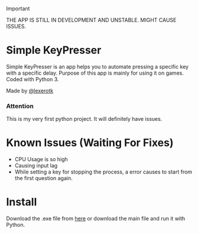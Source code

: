 > [!IMPORTANT]
> THE APP IS STILL IN DEVELOPMENT AND UNSTABLE. MIGHT CAUSE ISSUES.

# Simple KeyPresser
Simple KeyPresser is an app helps you to automate pressing a specific key with a specific delay. Purpose of this app is mainly for using it on games. Coded with Python 3.

Made by [@lexerotk](https://lexerotk.github.io)

### Attention

This is my very first python project. It will definitely have issues.

# Known Issues (Waiting For Fixes)

- CPU Usage is so high
- Causing input lag
- While setting a key for stopping the process, a error causes to start from the first question again.

# Install

Download the .exe file from [here](https://github.com/lexerotk/simple-keypresser/releases/tag/unstable) or download the main file and run it with Python.
